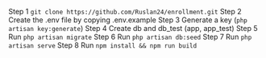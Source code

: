 Step 1
    `git clone https://github.com/Ruslan24/enrollment.git`
Step 2
    Create the .env file by copying .env.example
Step 3
   Generate a key (`php artisan key:generate`)
Step 4
    Create db and db_test (app, app_test)
Step 5
    Run `php artisan migrate`
Step 6
    Run `php artisan db:seed`
Step 7
    Run `php artisan serve`
Step 8
    Run `npm install && npm run build`
